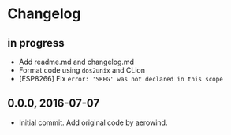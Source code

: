 # Changelog

## in progress
- Add readme.md and changelog.md
- Format code using `dos2unix` and CLion
- [ESP8266] Fix `error: 'SREG' was not declared in this scope`

## 0.0.0, 2016-07-07
- Initial commit. Add original code by aerowind.
